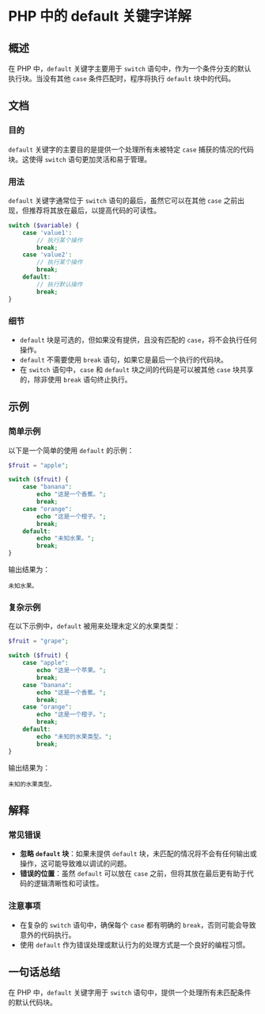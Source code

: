 <!--
Meta Description: # PHP 中的 default 关键字详解 ## 概述 在 PHP 中，`default` 关键字主要用于 `switch` 语句中，作为一个条件分支的默认执行块。当没有其他 `case` 条件匹配时，程序将执行 `default` 块中的代码。 ## 文档 ### 目的 `default` 关键...
Meta Keywords: default, case, break, switch, echo
-->

# PHP 中的 default 关键字详解

## 概述
在 PHP 中，`default` 关键字主要用于 `switch` 语句中，作为一个条件分支的默认执行块。当没有其他 `case` 条件匹配时，程序将执行 `default` 块中的代码。

## 文档
### 目的
`default` 关键字的主要目的是提供一个处理所有未被特定 `case` 捕获的情况的代码块。这使得 `switch` 语句更加灵活和易于管理。

### 用法
`default` 关键字通常位于 `switch` 语句的最后，虽然它可以在其他 `case` 之前出现，但推荐将其放在最后，以提高代码的可读性。

```php
switch ($variable) {
    case 'value1':
        // 执行某个操作
        break;
    case 'value2':
        // 执行某个操作
        break;
    default:
        // 执行默认操作
        break;
}
```

### 细节
- `default` 块是可选的，但如果没有提供，且没有匹配的 `case`，将不会执行任何操作。
- `default` 不需要使用 `break` 语句，如果它是最后一个执行的代码块。
- 在 `switch` 语句中，`case` 和 `default` 块之间的代码是可以被其他 `case` 块共享的，除非使用 `break` 语句终止执行。

## 示例
### 简单示例
以下是一个简单的使用 `default` 的示例：

```php
$fruit = "apple";

switch ($fruit) {
    case "banana":
        echo "这是一个香蕉。";
        break;
    case "orange":
        echo "这是一个橙子。";
        break;
    default:
        echo "未知水果。";
        break;
}
```
输出结果为：
```
未知水果。
```

### 复杂示例
在以下示例中，`default` 被用来处理未定义的水果类型：

```php
$fruit = "grape";

switch ($fruit) {
    case "apple":
        echo "这是一个苹果。";
        break;
    case "banana":
        echo "这是一个香蕉。";
        break;
    case "orange":
        echo "这是一个橙子。";
        break;
    default:
        echo "未知的水果类型。";
        break;
}
```
输出结果为：
```
未知的水果类型。
```

## 解释
### 常见错误
- **忽略 `default` 块**：如果未提供 `default` 块，未匹配的情况将不会有任何输出或操作，这可能导致难以调试的问题。
- **错误的位置**：虽然 `default` 可以放在 `case` 之前，但将其放在最后更有助于代码的逻辑清晰性和可读性。

### 注意事项
- 在复杂的 `switch` 语句中，确保每个 `case` 都有明确的 `break`，否则可能会导致意外的代码执行。
- 使用 `default` 作为错误处理或默认行为的处理方式是一个良好的编程习惯。

## 一句话总结
在 PHP 中，`default` 关键字用于 `switch` 语句中，提供一个处理所有未匹配条件的默认代码块。